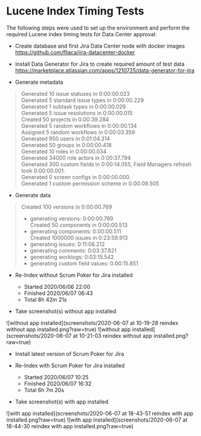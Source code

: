 Lucene Index Timing Tests
=========================

The following steps were used to set up the environment and perform the required Lucene index timing tests for Data Center approval:

* Create database and first Jira Data Center node with docker images    
  https://github.com/fllaca/jira-datacenter-docker

* Install Data Generator for Jira to create required amount of test data    
  https://marketplace.atlassian.com/apps/1210725/data-generator-for-jira

* Generate metadata

> Generated 10 issue statuses in 0:00:00.023    
> Generated 5 standard issue types in 0:00:00.229    
> Generated 1 subtask types in 0:00:00.029    
> Generated 5 issue resolutions in 0:00:00.015    
> Created 50 projects in 0:00:39.284    
> Generated 5 random workflows in 0:00:00.134    
> Assigned 5 random workflows in 0:00:03.359    
> Generated 950 users in 0:01:04.314    
> Generated 50 groups in 0:00:00.418    
> Generated 10 roles in 0:00:00.034    
> Generated 34000 role actors in 0:00:37.794    
> Generated 300 custom fields in 0:00:14.055, Field Managers refresh took 0:00:00.001.    
> Generated 0 screen configs in 0:00:00.000.    
> Generated 1 custom permission scheme in 0:00:09.505

* Generate data

> Created 100 versions in 0:00:00.769    
> - generating versions: 0:00:00.769    
> Created 50 components in 0:00:00.513    
> - generating components: 0:00:00.511    
> Created 1000000 issues in 0:23:59.913    
> - generating issues: 0:11:06.212    
> - generating comments: 0:03:37.821    
> - generating worklogs: 0:03:15.542    
> - generating custom field values: 0:00:15.851    

* Re-Index without Scrum Poker for Jira installed

    * Started  2020/06/06 22:00
    * Finished 2020/06/07 06:43
    * Total    8h 42m 21s

* Take screenshot(s) without app installed

![without app installed](screenshots/2020-06-07 at 10-19-28 reindex without app installed.png?raw=true)
![without app installed](screenshots/2020-06-07 at 10-21-03 reindex without app installed.png?raw=true)

* Install latest version of Scrum Poker for Jira

* Re-Index with Scrum Poker for Jira installed

   * Started   2020/06/07 10:25
   * Finished  2020/06/07 16:32
   * Total     6h 7m 20s

* Take screenshot(s) with app installed

![with app installed](screenshots/2020-06-07 at 18-43-51 reindex with app installed.png?raw=true)
![with app installed](screenshots/2020-06-07 at 18-44-30 reindex with app installed.png?raw=true)
